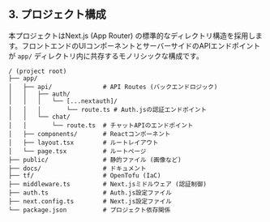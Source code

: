 ## 3. プロジェクト構成

本プロジェクトはNext.js (App Router) の標準的なディレクトリ構造を採用します。フロントエンドのUIコンポーネントとサーバーサイドのAPIエンドポイントが `app/` ディレクトリ内に共存するモノリシックな構成です。

```
/ (project root)
├── app/
│   ├── api/              # API Routes (バックエンドロジック)
│   │   ├── auth/
│   │   │   └── [...nextauth]/
│   │   │       └── route.ts # Auth.jsの認証エンドポイント
│   │   └── chat/
│   │       └── route.ts  # チャットAPIのエンドポイント
│   ├── components/       # Reactコンポーネント
│   ├── layout.tsx        # ルートレイアウト
│   └── page.tsx          # ルートページ
├── public/               # 静的ファイル (画像など)
├── docs/                 # ドキュメント
├── tf/                   # OpenTofu (IaC)
├── middleware.ts         # Next.jsミドルウェア (認証制御)
├── auth.ts               # Auth.js設定ファイル
├── next.config.ts        # Next.js設定ファイル
└── package.json          # プロジェクト依存関係
```
